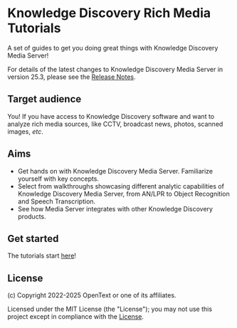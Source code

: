 # Knowledge Discovery Rich Media Tutorials

A set of guides to get you doing great things with Knowledge Discovery Media Server!

For details of the latest changes to Knowledge Discovery Media Server in version 25.3, please see the [Release Notes](https://www.microfocus.com/documentation/idol/knowledge-discovery-25.3/IDOLReleaseNotes_25.3_Documentation/idol/Content/Servers/MediaServer.htm).

## Target audience

You! If you have access to Knowledge Discovery software and want to analyze rich media sources, like CCTV, broadcast news, photos, scanned images, *etc*.

## Aims

- Get hands on with Knowledge Discovery Media Server.  Familiarize yourself with key concepts.
- Select from walkthroughs showcasing different analytic capabilities of Knowledge Discovery Media Server, from AN/LPR to Object Recognition and Speech Transcription.
- See how Media Server integrates with other Knowledge Discovery products.

## Get started

The tutorials start [here](./tutorials/README.md)!

## License

(c) Copyright 2022-2025 OpenText or one of its affiliates.

Licensed under the MIT License (the "License"); you may not use this project except in compliance with the [License](./LICENSE.md).
